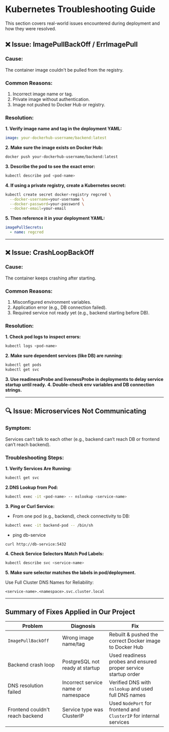 #  Kubernetes Troubleshooting Guide

This section covers real-world issues encountered during deployment and how they were resolved.

## ❌ Issue: ImagePullBackOff / ErrImagePull

### Cause:
The container image couldn't be pulled from the registry.

### Common Reasons:
1. Incorrect image name or tag.
2. Private image without authentication.
3. Image not pushed to Docker Hub or registry.

### Resolution:

**1. Verify image name and tag in the deployment YAML:**

```yaml
image: your-dockerhub-username/backend:latest
```

**2. Make sure the image exists on Docker Hub:**

```bash
docker push your-dockerhub-username/backend:latest
```

**3. Describe the pod to see the exact error:**

```bash
kubectl describe pod <pod-name>
```

**4. If using a private registry, create a Kubernetes secret:**

```bash
kubectl create secret docker-registry regcred \
  --docker-username=your-username \
  --docker-password=your-password \
  --docker-email=your-email
```

**5. Then reference it in your deployment YAML:**

```yaml
imagePullSecrets:
  - name: regcred
```

---
## ❌ Issue: CrashLoopBackOff

### Cause:
The container keeps crashing after starting.

### Common Reasons:

1. Misconfigured environment variables.
2. Application error (e.g., DB connection failed).
3. Required service not ready yet (e.g., backend starting before DB).

### Resolution:

**1. Check pod logs to inspect errors:**

```bash
kubectl logs <pod-name>
```

**2. Make sure dependent services (like DB) are running:**

```bash
kubectl get pods
kubectl get svc
```

**3. Use readinessProbe and livenessProbe in deployments to delay service startup until ready.**
**4. Double-check env variables and DB connection strings.**

---

## 🔍 Issue: Microservices Not Communicating

### Symptom:
Services can’t talk to each other (e.g., backend can’t reach DB or frontend can’t reach backend).

### Troubleshooting Steps:

**1. Verify Services Are Running:**

```bash
kubectl get svc
```

**2.DNS Lookup from Pod:**

```bash
kubectl exec -it <pod-name> -- nslookup <service-name>
```

**3. Ping or Curl Service:**

- From one pod (e.g., backend), check connectivity to DB:

```bash
kubectl exec -it backend-pod -- /bin/sh
```
- ping db-service

```bash
curl http://db-service:5432
```
**4. Check Service Selectors Match Pod Labels:**

```bash
kubectl describe svc <service-name>
```

**5. Make sure selector matches the labels in pod/deployment.**

Use Full Cluster DNS Names for Reliability:

```pgsql
<service-name>.<namespace>.svc.cluster.local
```
---
## Summary of Fixes Applied in Our Project

| **Problem**                  | **Diagnosis**                           | **Fix**                                                                 |
|-----------------------------|------------------------------------------|-------------------------------------------------------------------------|
| `ImagePullBackOff`          | Wrong image name/tag                     | Rebuilt & pushed the correct Docker image to Docker Hub                |
| Backend crash loop          | PostgreSQL not ready at startup          | Used readiness probes and ensured proper service startup order         |
| DNS resolution failed       | Incorrect service name or namespace      | Verified DNS with `nslookup` and used full DNS names                   |
| Frontend couldn't reach backend | Service type was ClusterIP             | Used `NodePort` for frontend and `ClusterIP` for internal services     |


